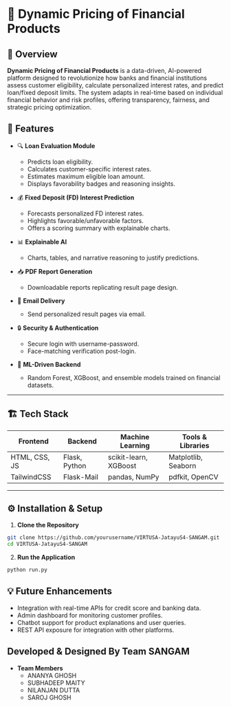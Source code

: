 # 💼 Dynamic Pricing of Financial Products

## 📌 Overview

**Dynamic Pricing of Financial Products** is a data-driven, AI-powered platform designed to revolutionize how banks and financial institutions assess customer eligibility, calculate personalized interest rates, and predict loan/fixed deposit limits. The system adapts in real-time based on individual financial behavior and risk profiles, offering transparency, fairness, and strategic pricing optimization.

## 🚀 Features

- 🔍 **Loan Evaluation Module**  
  - Predicts loan eligibility.
  - Calculates customer-specific interest rates.
  - Estimates maximum eligible loan amount.
  - Displays favorability badges and reasoning insights.

- 💰 **Fixed Deposit (FD) Interest Prediction**  
  - Forecasts personalized FD interest rates.
  - Highlights favorable/unfavorable factors.
  - Offers a scoring summary with explainable charts.

- 📊 **Explainable AI**  
  - Charts, tables, and narrative reasoning to justify predictions.

- 📥 **PDF Report Generation**  
  - Downloadable reports replicating result page design.

- 📧 **Email Delivery**  
  - Send personalized result pages via email.

- 🔒 **Security & Authentication**  
  - Secure login with username-password.
  - Face-matching verification post-login.

- 🧠 **ML-Driven Backend**  
  - Random Forest, XGBoost, and ensemble models trained on financial datasets.

---

## 🏗️ Tech Stack

| Frontend         | Backend             | Machine Learning      | Tools & Libraries     |
|------------------|---------------------|------------------------|------------------------|
| HTML, CSS, JS     | Flask, Python      | scikit-learn, XGBoost  | Matplotlib, Seaborn   |
| TailwindCSS       | Flask-Mail         | pandas, NumPy         | pdfkit, OpenCV        |

---

## ⚙️ Installation & Setup

1. **Clone the Repository**

```bash
git clone https://github.com/yourusername/VIRTUSA-JatayuS4-SANGAM.git
cd VIRTUSA-JatayuS4-SANGAM
```

2. **Run the Application**

```bash
python run.py
```

## 💡 Future Enhancements

- Integration with real-time APIs for credit score and banking data.
- Admin dashboard for monitoring customer profiles.
- Chatbot support for product explanations and user queries.
- REST API exposure for integration with other platforms.

## Developed & Designed By Team SANGAM 
- **Team Members**
   - ANANYA GHOSH
   - SUBHADEEP MAITY
   - NILANJAN DUTTA
   - SAROJ GHOSH
